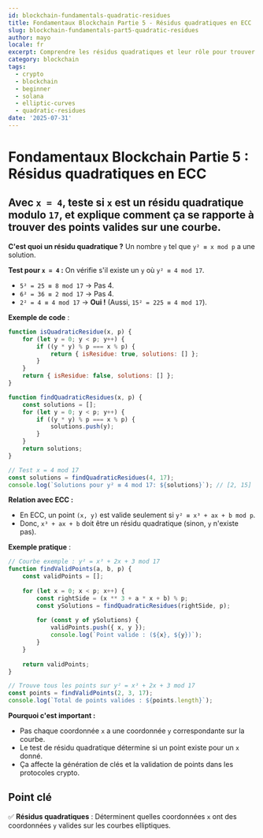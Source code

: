 ```yaml
---
id: blockchain-fundamentals-quadratic-residues
title: Fondamentaux Blockchain Partie 5 - Résidus quadratiques en ECC
slug: blockchain-fundamentals-part5-quadratic-residues
author: mayo
locale: fr
excerpt: Comprendre les résidus quadratiques et leur rôle pour trouver des points valides sur les courbes elliptiques
category: blockchain
tags:
  - crypto
  - blockchain
  - beginner
  - solana
  - elliptic-curves
  - quadratic-residues
date: '2025-07-31'
---
```

# Fondamentaux Blockchain Partie 5 : Résidus quadratiques en ECC

## Avec `x = 4`, teste si `x` est un résidu quadratique modulo `17`, et explique comment ça se rapporte à trouver des points valides sur une courbe.

**C'est quoi un résidu quadratique ?** Un nombre `y` tel que `y² ≡ x mod p` a une solution.

**Test pour `x = 4` :** On vérifie s'il existe un `y` où `y² ≡ 4 mod 17`.
* `5² = 25 ≡ 8 mod 17` → Pas 4.
* `6² = 36 ≡ 2 mod 17` → Pas 4.
* `2² = 4 ≡ 4 mod 17` → **Oui !** (Aussi, `15² = 225 ≡ 4 mod 17`).

**Exemple de code** :
```javascript
function isQuadraticResidue(x, p) {
    for (let y = 0; y < p; y++) {
        if ((y * y) % p === x % p) {
            return { isResidue: true, solutions: [] };
        }
    }
    return { isResidue: false, solutions: [] };
}

function findQuadraticResidues(x, p) {
    const solutions = [];
    for (let y = 0; y < p; y++) {
        if ((y * y) % p === x % p) {
            solutions.push(y);
        }
    }
    return solutions;
}

// Test x = 4 mod 17
const solutions = findQuadraticResidues(4, 17);
console.log(`Solutions pour y² ≡ 4 mod 17: ${solutions}`); // [2, 15]
```

**Relation avec ECC :**
* En ECC, un point `(x, y)` est valide seulement si `y² ≡ x³ + ax + b mod p`.
* Donc, `x³ + ax + b` doit être un résidu quadratique (sinon, `y` n'existe pas).

**Exemple pratique** :
```javascript
// Courbe exemple : y² = x³ + 2x + 3 mod 17
function findValidPoints(a, b, p) {
    const validPoints = [];
    
    for (let x = 0; x < p; x++) {
        const rightSide = (x ** 3 + a * x + b) % p;
        const ySolutions = findQuadraticResidues(rightSide, p);
        
        for (const y of ySolutions) {
            validPoints.push({ x, y });
            console.log(`Point valide : (${x}, ${y})`);
        }
    }
    
    return validPoints;
}

// Trouve tous les points sur y² = x³ + 2x + 3 mod 17
const points = findValidPoints(2, 3, 17);
console.log(`Total de points valides : ${points.length}`);
```

**Pourquoi c'est important :**
* Pas chaque coordonnée `x` a une coordonnée `y` correspondante sur la courbe.
* Le test de résidu quadratique détermine si un point existe pour un `x` donné.
* Ça affecte la génération de clés et la validation de points dans les protocoles crypto.

## Point clé
✅ **Résidus quadratiques** : Déterminent quelles coordonnées `x` ont des coordonnées `y` valides sur les courbes elliptiques.